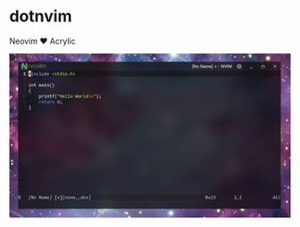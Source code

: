 # dotnvim
Neovim ❤ Acrylic

![screenshot.jpg](https://github.com/dontpanic92/dotnvim/blob/master/screenshot.jpg)
